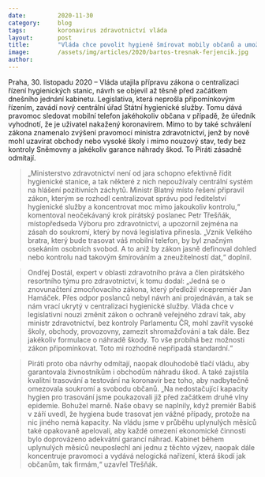 ```yaml
---
date:         2020-11-30
category:     blog
tags:         koronavirus zdravotnictví vláda
layout:       post
title:        "Vláda chce povolit hygieně šmírovat mobily občanů a umožnit ministerstvu zavírat obchody bez kompenzací. Piráti jsou tvrdě proti"
image:        /assets/img/articles/2020/bartos-tresnak-ferjencik.jpg
author:       
---
```


 

Praha, 30. listopadu 2020 – Vláda utajila přípravu zákona o centralizaci řízení hygienických stanic, návrh se objevil až těsně před začátkem dnešního jednání kabinetu. Legislativa, která neprošla připomínkovým řízením, zavádí nový centrální úřad Státní hygienické služby. Tomu dává pravomoc sledovat mobilní telefon jakéhokoliv občana v případě, že úředník vyhodnotí, že je uživatel nakažený koronavirem. Mimo to by také schválení zákona znamenalo zvýšení pravomocí ministra zdravotnictví, jenž by nově mohl uzavírat obchody nebo vysoké školy i mimo nouzový stav, tedy bez kontroly Sněmovny a jakékoliv garance náhrady škod. To Piráti zásadně odmítají.

> „Ministerstvo zdravotnictví není od jara schopno efektivně řídit hygienické stanice, a tak některé z nich nepoužívaly centrální systém na hlášení pozitivních záchytů. Ministr Blatný místo řešení připravil zákon, kterým se rozhodl centralizovat správu pod ředitelství hygienické služby a koncentrovat moc mimo jakoukoliv kontrolu,“ komentoval neočekávaný krok pirátský poslanec Petr Třešňák, místopředseda Výboru pro zdravotnictví, a upozornil zejména na zásah do soukromí, který by nová legislativa přinesla. „Vznik Velkého bratra, který bude trasovat váš mobilní telefon, by byl značným osekáním osobních svobod. A to aniž by zákon jasně definoval dohled nebo kontrolu nad takovým šmírováním a zneužitelností dat,“ doplnil.

> Ondřej Dostál, expert v oblasti zdravotního práva a člen pirátského resortního týmu pro zdravotnictví, k tomu dodal: „Jedná se o znovunačtení zmocňovacího zákona, který předložil vicepremiér Jan Hamáček. Přes odpor poslanců nebyl návrh ani projednáván, a tak se nám vrací ukrytý v centralizaci hygienické služby. Vláda chce v legislativní nouzi změnit zákon o ochraně veřejného zdraví tak, aby ministr zdravotnictví, bez kontroly Parlamentu ČR, mohl zavřít vysoké školy, obchody, provozovny, zamezit shromažďování a tak dále. Bez jakékoliv formulace o náhradě škody. To vše probíhá bez možnosti zákon připomínkovat. Toto mi rozhodně nepřipadá standardní.“

> Piráti proto oba návrhy odmítají, naopak dlouhodobě tlačí vládu, aby garantovala živnostníkům i obchodům náhradu škod. A také zajistila kvalitní trasování a testování na koronavir bez toho, aby nadbytečně omezovala soukromí a svobodu občanů. „Na nedostačující kapacity hygien pro trasování jsme poukazovali již před začátkem druhé vlny epidemie. Bohužel marně. Naše obavy se naplnily, když premiér Babiš v září uvedl, že hygiena bude trasovat jen vážné případy, protože na nic jiného nemá kapacity. Na vládu jsme v průběhu uplynulých měsíců také opakovaně apelovali, aby každé omezení ekonomické činnosti bylo doprovázeno adekvátní garancí náhrad. Kabinet během uplynulých měsíců neuposlechl ani jednu z těchto výzev, naopak dále koncentruje pravomoci a vydává nelogická nařízení, která škodí jak občanům, tak firmám,“ uzavřel Třešňák.

